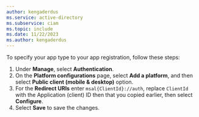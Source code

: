 ```yaml
---
author: kengaderdus
ms.service: active-directory
ms.subservice: ciam
ms.topic: include
ms.date: 11/22/2023
ms.author: kengaderdus
---
```

To specify your app type to your app registration, follow these steps:

1. Under **Manage**, select **Authentication**.
1. On the **Platform configurations** page, select **Add a platform**, and then select **Public client (mobile & desktop)** option.
1. For the **Redirect URIs** enter `msal{ClientId}://auth`, replace `ClientId` with the Application (client) ID then that you copied earlier, then select **Configure**.
1. Select **Save** to save the changes.
